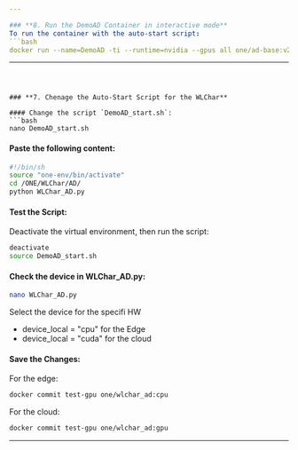 ```yaml
---

### **8. Run the DemoAD Container in interactive mode**
To run the container with the auto-start script:
```bash
docker run --name=DemoAD -ti --runtime=nvidia --gpus all one/ad-base:v2 bash -c
```
---
```



### **7. Chenage the Auto-Start Script for the WLChar**

#### Change the script `DemoAD_start.sh`:
```bash
nano DemoAD_start.sh
```

#### Paste the following content:
```bash
#!/bin/sh
source "one-env/bin/activate"
cd /ONE/WLChar/AD/
python WLChar_AD.py
```

#### Test the Script:
Deactivate the virtual environment, then run the script:
```bash
deactivate
source DemoAD_start.sh
```
#### Check the device in WLChar_AD.py:
```bash
nano WLChar_AD.py
```
Select the device for the specifi HW
- device_local = "cpu" for the Edge
- device_local = "cuda" for the cloud

#### Save the Changes:
For the edge:
```bash
docker commit test-gpu one/wlchar_ad:cpu
```
For the cloud:
```bash
docker commit test-gpu one/wlchar_ad:gpu
```
---
